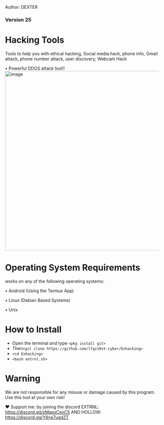 Author: DEXTER 
### Version 25



# Hacking Tools
Tools to help you with ethical hacking, Social media hack, phone info, Gmail attack, phone number attack, user discovery, Webcam Hack

• Powerful DDOS attack tool!!
<img width="836" height="586" alt="image" src="https://github.com/user-attachments/assets/f339a3b0-5243-453b-83df-a6a159030178" />


# Operating System Requirements
works on any of the following operating systems:

• Android (Using the Termux App)

• Linux (Debian Based Systems)

• Unix

# How to Install
* Open the terminal and type `<pkg install git>`
* Then`<git clone https://github.com/lfgz19vt-cyber/Exhacking>`
* `<cd Exhacking>`
* `<bash extrnl.sh>`


# Warning

We are not responsible for any misuse or damage caused by this program. Use this tool at your own risk!


❤️ Support me: by joining the discord
EXTRNL: https://discord.gg/zMagxCsnC5
AND
HOLLOW: https://discord.gg/Y4ne7ugdZT


